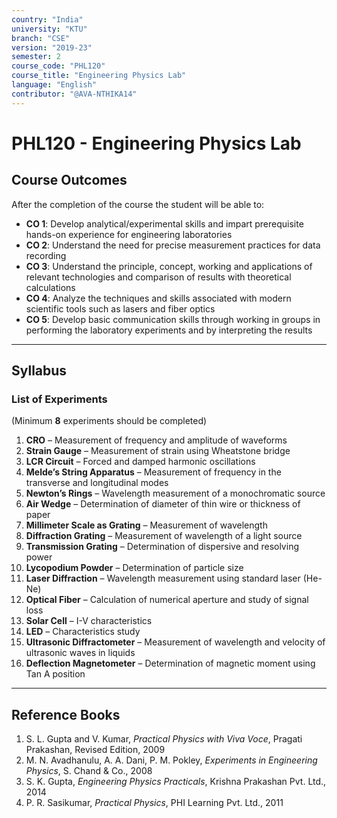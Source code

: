 ```yaml
---
country: "India"
university: "KTU"
branch: "CSE"
version: "2019-23"
semester: 2
course_code: "PHL120"
course_title: "Engineering Physics Lab"
language: "English"
contributor: "@AVA-NTHIKA14"
---
```


# PHL120 - Engineering Physics Lab

## Course Outcomes

After the completion of the course the student will be able to:

- **CO 1**: Develop analytical/experimental skills and impart prerequisite hands-on experience for engineering laboratories  
- **CO 2**: Understand the need for precise measurement practices for data recording  
- **CO 3**: Understand the principle, concept, working and applications of relevant technologies and comparison of results with theoretical calculations  
- **CO 4**: Analyze the techniques and skills associated with modern scientific tools such as lasers and fiber optics  
- **CO 5**: Develop basic communication skills through working in groups in performing the laboratory experiments and by interpreting the results  

---

## Syllabus

### List of Experiments  
(Minimum **8** experiments should be completed)

1. **CRO** – Measurement of frequency and amplitude of waveforms  
2. **Strain Gauge** – Measurement of strain using Wheatstone bridge  
3. **LCR Circuit** – Forced and damped harmonic oscillations  
4. **Melde’s String Apparatus** – Measurement of frequency in the transverse and longitudinal modes  
5. **Newton’s Rings** – Wavelength measurement of a monochromatic source  
6. **Air Wedge** – Determination of diameter of thin wire or thickness of paper  
7. **Millimeter Scale as Grating** – Measurement of wavelength  
8. **Diffraction Grating** – Measurement of wavelength of a light source  
9. **Transmission Grating** – Determination of dispersive and resolving power  
10. **Lycopodium Powder** – Determination of particle size  
11. **Laser Diffraction** – Wavelength measurement using standard laser (He-Ne)  
12. **Optical Fiber** – Calculation of numerical aperture and study of signal loss  
13. **Solar Cell** – I-V characteristics  
14. **LED** – Characteristics study  
15. **Ultrasonic Diffractometer** – Measurement of wavelength and velocity of ultrasonic waves in liquids  
16. **Deflection Magnetometer** – Determination of magnetic moment using Tan A position  

---

## Reference Books

1. S. L. Gupta and V. Kumar, *Practical Physics with Viva Voce*, Pragati Prakashan, Revised Edition, 2009  
2. M. N. Avadhanulu, A. A. Dani, P. M. Pokley, *Experiments in Engineering Physics*, S. Chand & Co., 2008  
3. S. K. Gupta, *Engineering Physics Practicals*, Krishna Prakashan Pvt. Ltd., 2014  
4. P. R. Sasikumar, *Practical Physics*, PHI Learning Pvt. Ltd., 2011  
